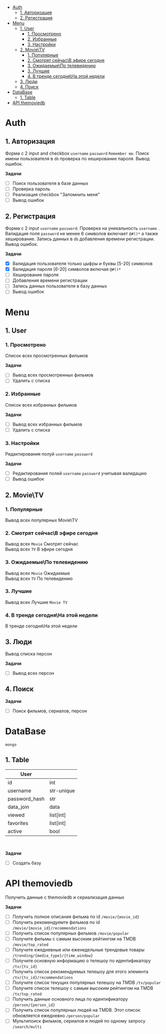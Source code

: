 
- [Auth](#auth)
  - [1. Авторизация](#1-авторизация)
  - [2. Регистрация](#2-регистрация)
- [Menu](#menu)
  - [1. User](#1-user)
    - [1. Просмотрено](#1-просмотрено)
    - [2. Избранные](#2-избранные)
    - [3. Настройки](#3-настройки)
  - [2. Movie\\TV](#2-movietv)
    - [1. Популярные](#1-популярные)
    - [2. Смотрят сейчас\\В эфире сегодня](#2-смотрят-сейчасв-эфире-сегодня)
    - [3. Ожидаемые\\По телевидению](#3-ожидаемыепо-телевидению)
    - [3. Лучшие](#3-лучшие)
    - [4. В тренде сегодня\\На этой недели](#4-в-тренде-сегодняна-этой-недели)
  - [3. Люди](#3-люди)
  - [4. Поиск](#4-поиск)
- [DataBase](#database)
  - [1. Table](#1-table)
- [API themoviedb](#api-themoviedb)


# Auth

## 1. Авторизация

Форма с 2 input and checkbox `username` `password` `Remember me`.
Поиск имени пользователя в `db` проверка по хеширование пароля.
Вывод ошибок.

**Задачи**

- [ ] Поиск пользователя в базе данных
- [ ] Проверка пароль
- [ ] Реализация checkbox "Запомнить меня"
- [ ] Вывод ошибок

## 2. Регистрация

Форма с 2 input `username` `password`.
Проверка на уникальность `username` . Валидация поля `password` не менее 6 символов включает `@#()*` а также хеширование.
Запись данных в `db` добавления времени регистрации. Вывод ошибок.

**Задачи**

- [x] Валидация пользователя только цыфры и буквы [5-20] символов
- [x] Валидация пароля [6-20] символов включая `@#()*`
- [ ] Хеширование пароля
- [ ] Добавления времени регистрации
- [ ] Запись данных пользователя в базу данных
- [ ] Вывод ошибок

# Menu

## 1. User

### 1. Просмотрено

Список всех просмотренных фильмов

**Задачи**

- [ ] Вывод всех просмотренных фильмов
- [ ] Удалить с списка

### 2. Избранные

Список всех избранных фильмов

**Задачи**

- [ ] Вывод всех избранных фильмов
- [ ] Удалить с списка

### 3. Настройки

Редактирования полуй `username` `password`

**Задачи**

- [ ] Редактирования полей `username` `password`  учитывая валидацию
- [ ] Вывод ошибок

## 2. Movie\TV

### 1. Популярные

Вывод всех популярных Movie\TV

### 2. Смотрят сейчас\В эфире сегодня

Вывод всех `Movie` Смотрят сейчас <br>
Вывод всех `TV` В эфире сегодня

### 3. Ожидаемые\По телевидению

Вывод всех `Movie` Ожидаемые <br>
Вывод всех `TV` По телевидению

### 3. Лучшие

Вывод всех Лучшие `Movie TV`

### 4. В тренде сегодня\На этой недели

В тренде сегодня\На этой недели

## 3. Люди

Вывод списка персон

**Задачи**

- [ ] Вывод всех персон

## 4. Поиск

**Задачи**

- [ ] Поиск фильмов, сериалов, персон

# DataBase

`mongo`

## 1. Table
|<b>User</b>||
|----|----|
|id| int|
|username| str-unique|
|password_hash| str|
|data_join|data|
|viewed|list[int]|
|favorites|list[int]|
|active|bool|
<br>

**Задачи**

- [ ] Создать базу

# API themoviedb

Получить данные с themoviedb и сериализация данных

**Задачи**

- [ ] Получить полное описания фильма по id `/movie/{movie_id}`
- [ ] Получить рекомендуемте фильмов по id `/movie/{movie_id}/recommendations`
- [ ] Получить список популярных фильмов `/movie/popular`
- [ ] Получите фильмы с самым высоким рейтингом на TMDB `/movie/top_rated`
- [ ] Получите ежедневные или еженедельные трендовые товары `/trending/{media_type}/{time_window}`
- [ ] Получите основную информацию о телешоу по идентификатору `/tv/{tv_id}`
- [ ] Получить список рекомендуемых телешоу для этого элемента `/tv/{tv_id}/recommendations`
- [ ] Получите список текущих популярных телешоу на TMDB `/tv/popular`
- [ ] Получите список телешоу с самым высоким рейтингом на TMDB `/tv/top_rated`
- [ ] Получить данные основного лица по идентификатору `/person/{person_id}`
- [ ] Получить список популярных людей на TMDB. Этот список обновляется ежедневно `/person/popular`
- [ ] Мультипоиск фильмов, сериалов и людей по одному запросу `/search/multi`
